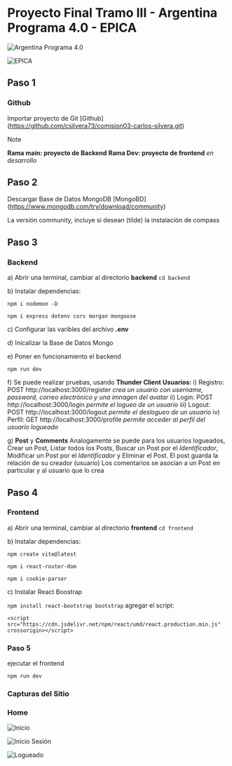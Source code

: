 # Proyecto Final Tramo III - Argentina Programa 4.0 - EPICA
![Argentina Programa 4.0](https://www.argentina.gob.ar/sites/default/files/untitled-3-01_2.png)

![EPICA](https://epica.educativa.org/archivos/logos/EPICA1.png)

## Paso 1

### Github

Importar proyecto de Git
[Github] (https://github.com/csilvera73/comision03-carlos-silvera.git)

> [!NOTE]
> **Rama main: proyecto de Backend**
> **Rama Dev: proyecto de frontend**  *en desarrollo*


## Paso 2

Descargar Base de Datos MongoDB
[MongoBD] (https://www.mongodb.com/try/download/community)

La versión community, incluye si desean (tilde) la instalación de compass

## Paso 3

### Backend

a) Abrir una terminal, cambiar al directorio **backend**
```cd backend```

b) Instalar dependencias:

~~~
npm i nodemon -D
~~~
~~~
npm i express dotenv cors morgan mongoose
~~~

c) Configurar las varibles del archivo **.env**

d) Inicalizar la Base de Datos Mongo

e) Poner en funcionamiento el backend

``` npm run dev ```

f) Se puede realizar pruebas, usando **Thunder Client**
    **Usuarios:**
    i) Registro: POST http://localhost:3000/register
    *crea un usuario con username, password, correo electrónico y una imnagen del avatar*
    ii) Login: POST http://localhost:3000/login
    *permite el logueo de un usuario*
    iii) Logout: POST http://localhost:3000/logout
    *permite el deslogueo de un usuario*
    iv) Perfil: GET http://localhost:3000/profile
    *permite acceder al perfil del usuario logueado*

g) **Post** y **Comments**
    Analogamente se puede para los usuarios logueados, Crear un Post, Listar todos los Posts, Buscar un Post por el *Identificador*, Modificar un Post por el *Identificador* y Eliminar el Post.
    El post guarda la relación de su creador (usuario)
    Los comentarios se asocian a un Post en particular y al usuario que lo crea

## Paso 4

### Frontend

a) Abrir una terminal, cambiar al directorio **frontend**
```cd frontend```

b) Instalar dependencias:

~~~ 
npm create vite@latest
~~~
~~~
npm i react-router-dom
~~~
~~~
npm i cookie-parser
~~~

c) Instalar React Boostrap

 ```npm install react-bootstrap bootstrap```
 agregar el script:

~~~
<script src="https://cdn.jsdelivr.net/npm/react/umd/react.production.min.js" crossorigin></script>
~~~


### Paso 5

ejecutar el frontend

```npm run dev```

### Capturas del Sitio

### Home

![Inicio](https://i.postimg.cc/jdSQ7Rf0/Home.png)

![Inicio Sesión](https://i.postimg.cc/4dMw5dhS/Login.png)

![Logueado](https://i.postimg.cc/MTRfCKF4/Logueado.png)